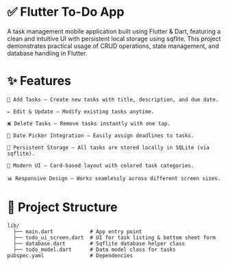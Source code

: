 # ✅ Flutter To-Do App

  A task management mobile application built using Flutter & Dart, featuring a clean and intuitive UI with persistent local storage using sqflite. This project demonstrates practical usage of CRUD operations, state management, and database handling in Flutter.

# ✨ Features

    📝 Add Tasks – Create new tasks with title, description, and due date.

    ✏️ Edit & Update – Modify existing tasks anytime.

    ❌ Delete Tasks – Remove tasks instantly with one tap.

    📅 Date Picker Integration – Easily assign deadlines to tasks.

    💾 Persistent Storage – All tasks are stored locally in SQLite (via sqflite).

    🎨 Modern UI – Card-based layout with colored task categories.

    📊 Responsive Design – Works seamlessly across different screen sizes.

# 📂 Project Structure
    lib/
      ├── main.dart            # App entry point
      ├── todo_ui_screen.dart  # UI for task listing & bottom sheet form
      ├── database.dart        # Sqflite database helper class
      ├── todo_model.dart      # Data model class for tasks
    pubspec.yaml               # Dependencies
